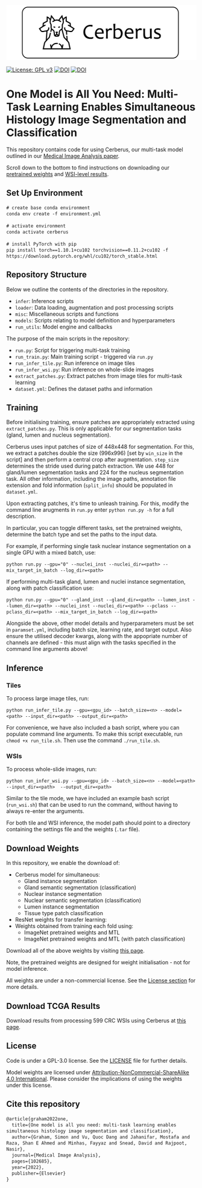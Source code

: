 <p align="center">
  <img src="doc/cerberus.png",
  width="600",
  height="146" >
</p>

[![License: GPL v3](https://img.shields.io/badge/License-GPLv3-orange.svg)](https://www.gnu.org/licenses/gpl-3.0)
  <a href="#cite-this-repository"><img src="https://img.shields.io/badge/Cite%20this%20repository-BibTeX-brightgreen" alt="DOI"></a> <a href="https://doi.org/10.1016/j.media.2022.102685"><img src="https://img.shields.io/badge/DOI-10.1016%2Fj.media.2022.102685-blue" alt="DOI"></a>
<br>


# One Model is All You Need: Multi-Task Learning Enables Simultaneous Histology Image Segmentation and Classification 

This repository contains code for using Cerberus, our multi-task model outlined in our [Medical Image Analysis paper](https://doi.org/10.1016/j.media.2022.102685).

Scroll down to the bottom to find instructions on downloading our [pretrained weights](#download-weights) and [WSI-level results](#download-tcga-results).

## Set Up Environment

```
# create base conda environment
conda env create -f environment.yml

# activate environment
conda activate cerberus

# install PyTorch with pip
pip install torch==1.10.1+cu102 torchvision==0.11.2+cu102 -f https://download.pytorch.org/whl/cu102/torch_stable.html
```

## Repository Structure

Below we outline the contents of the directories in the repository.

- `infer`: Inference scripts
- `loader`: Data loading, augmentation and post processing scripts
- `misc`: Miscellaneous scripts and functions
- `models`: Scripts relating to model definition and hyperparameters
- `run_utils`: Model engine and callbacks

The purpose of the main scripts in the repository:

- `run.py`: Script for triggering multi-task training
- `run_train.py`: Main training script - triggered via `run.py` 
- `run_infer_tile.py`: Run inference on image tiles
- `run_infer_wsi.py`: Run inference on whole-slide images
- `extract_patches.py`: Extract patches from image tiles for multi-task learning
- `dataset.yml`: Defines the dataset paths and information

## Training 

Before initialising training, ensure patches are appropriately extracted using `extract_patches.py`. This is only applicable for our segmentation tasks (gland, lumen and nucleus segmentation).

Cerberus uses input patches of size of 448x448 for segmentation. For this, we extract a patches double the size (996x996) [set by `win_size` in the script] and then perform a central crop after augmentation. `step_size` determines the stride used during patch extraction. We use 448 for gland/lumen segmentation tasks and 224 for the nucleus segmentation task. All other information, including the image paths, annotation file extension and fold information (`split_info`) should be populated in `dataset.yml`.

Upon extracting patches, it's time to unleash training. For this, modify the command line arugments in `run.py` enter `python run.py -h` for a full description.

In particular, you can toggle different tasks, set the pretrained weights, determine the batch type and set the paths to the input data. 

For example, if performing single task nuclear instance segmentation on a single GPU with a mixed batch, use:

```
python run.py --gpu="0" --nuclei_inst --nuclei_dir=<path> --mix_target_in_batch --log_dir=<path>
```

If performing multi-task gland, lumen and nuclei instance segmentation, along with patch classification use:

```
python run.py --gpu="0" --gland_inst --gland_dir=<path> --lumen_inst --lumen_dir=<path> --nuclei_inst --nuclei_dir=<path> --pclass --pclass_dir=<path> --mix_target_in_batch --log_dir=<path>
```

Alongside the above, other model details and hyperparameters must be set in `paramset.yml`, including batch size, learning rate, and target output. Also ensure the utilised decoder kwargs, along with the appopriate number of channels are defined - this must align with the tasks specified in the command line arguments above!

## Inference
### Tiles
To process large image tiles, run:

```
python run_infer_tile.py --gpu=<gpu_id> --batch_size=<n> --model=<path> --input_dir=<path> --output_dir=<path> 
```

For convenience, we have also included a bash script, where you can populate command line arguments. To make this script executable, run `chmod +x run_tile.sh`. Then use the command `./run_tile.sh`.

### WSIs
To process whole-slide images, run:

```
python run_infer_wsi.py --gpu=<gpu_id> --batch_size=<n> --model=<path> --input_dir=<path>  --output_dir=<path> 
```

Similar to the tile mode, we have included an example bash script (`run_wsi.sh`) that can be used to run the command, without having to always re-enter the arguments.

For both tile and WSI inference, the model path should point to a directory containing the settings file and the weights (`.tar` file). 

## Download Weights

In this repository, we enable the download of:

- Cerberus model for simultaneous:
    - Gland instance segmentation 
    - Gland semantic segmentation (classification)
    - Nuclear instance segmentation
    - Nuclear semantic segmentation (classification)
    - Lumen instance segmentation
    - Tissue type patch classification
- ResNet weights for transfer learning:
- Weights obtained from training each fold using:
    - ImageNet pretrained weights and MTL
    - ImageNet pretrained weights and MTL (with patch classification)

Download all of the above weights by visiting [this page](https://warwick.ac.uk/fac/cross_fac/tia/software/cerberus/).

Note, the pretrained weights are designed for weight initialisation - not for model inference.
  
All weights are under a non-commercial license. See the [License section](#license) for more details.

## Download TCGA Results

Download results from processing 599 CRC WSIs using Cerberus at [this page](https://warwick.ac.uk/fac/cross_fac/tia/software/cerberus/).

## License

Code is under a GPL-3.0 license. See the [LICENSE](https://github.com/TissueImageAnalytics/cerberus/blob/master/LICENSE) file for further details.

Model weights are licensed under [Attribution-NonCommercial-ShareAlike 4.0 International](http://creativecommons.org/licenses/by-nc-sa/4.0/). Please consider the implications of using the weights under this license. 

## Cite this repository

```
@article{graham2022one,
  title={One model is all you need: multi-task learning enables simultaneous histology image segmentation and classification},
  author={Graham, Simon and Vu, Quoc Dang and Jahanifar, Mostafa and Raza, Shan E Ahmed and Minhas, Fayyaz and Snead, David and Rajpoot, Nasir},
  journal={Medical Image Analysis},
  pages={102685},
  year={2022},
  publisher={Elsevier}
}
```




